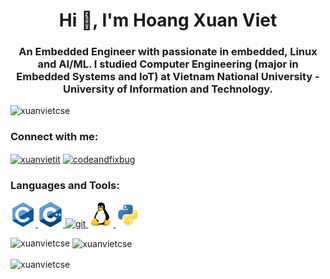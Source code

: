 <h1 align="center">Hi 👋, I'm Hoang Xuan Viet</h1>
<h3 align="center">An Embedded Engineer with passionate in embedded, Linux and AI/ML. I studied Computer Engineering (major in Embedded Systems and IoT) at Vietnam National University - University of Information and Technology.</h3>

<p align="left"> <img src="https://komarev.com/ghpvc/?username=xuanvietcse&label=Profile%20views&color=0e75b6&style=flat" alt="xuanvietcse" /> </p>

<h3 align="left">Connect with me:</h3>
<p align="left">
<a href="https://linkedin.com/in/xuanvietit" target="blank"><img align="center" src="https://raw.githubusercontent.com/rahuldkjain/github-profile-readme-generator/master/src/images/icons/Social/linked-in-alt.svg" alt="xuanvietit" height="30" width="40" /></a>
<a href="https://fb.com/codeandfixbug" target="blank"><img align="center" src="https://raw.githubusercontent.com/rahuldkjain/github-profile-readme-generator/master/src/images/icons/Social/facebook.svg" alt="codeandfixbug" height="30" width="40" /></a>
</p>

<h3 align="left">Languages and Tools:</h3>
<p align="left"> <a href="https://www.cprogramming.com/" target="_blank" rel="noreferrer"> <img src="https://raw.githubusercontent.com/devicons/devicon/master/icons/c/c-original.svg" alt="c" width="40" height="40"/> </a> <a href="https://www.w3schools.com/cpp/" target="_blank" rel="noreferrer"> <img src="https://raw.githubusercontent.com/devicons/devicon/master/icons/cplusplus/cplusplus-original.svg" alt="cplusplus" width="40" height="40"/> </a> <a href="https://git-scm.com/" target="_blank" rel="noreferrer"> <img src="https://www.vectorlogo.zone/logos/git-scm/git-scm-icon.svg" alt="git" width="40" height="40"/> </a> <a href="https://www.linux.org/" target="_blank" rel="noreferrer"> <img src="https://raw.githubusercontent.com/devicons/devicon/master/icons/linux/linux-original.svg" alt="linux" width="40" height="40"/> </a> <a href="https://www.python.org" target="_blank" rel="noreferrer"> <img src="https://raw.githubusercontent.com/devicons/devicon/master/icons/python/python-original.svg" alt="python" width="40" height="40"/> </a> </p>

<p><img align="left" src="https://github-readme-stats.vercel.app/api/top-langs?username=xuanvietcse&show_icons=true&locale=en&layout=compact" alt="xuanvietcse" /></p>

<p>&nbsp;<img align="center" src="https://github-readme-stats.vercel.app/api?username=xuanvietcse&show_icons=true&locale=en" alt="xuanvietcse" /></p>

<p><img align="center" src="https://github-readme-streak-stats.herokuapp.com/?user=xuanvietcse&" alt="xuanvietcse" /></p>
